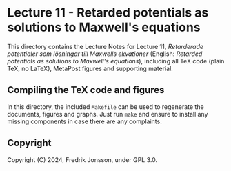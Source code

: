 # Lecture 11 - Retarded potentials as solutions to Maxwell's equations

This directory contains the Lecture Notes for Lecture 11, <i>Retarderade
potentialer som lösningar till Maxwells ekvationer</i> (English: <i>Retarded
potentials as solutions to Maxwell's equations</i>), including all TeX code
(plain TeX, no LaTeX), MetaPost figures and supporting material.

## Compiling the TeX code and figures

In this directory, the included `Makefile` can be used to regenerate the
documents, figures and graphs. Just run `make` and ensure to install any
missing components in case there are any complaints.

## Copyright
Copyright (C) 2024, Fredrik Jonsson, under GPL 3.0.
